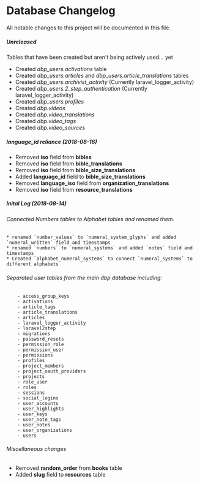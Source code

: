 # Database Changelog
All notable changes to this project will be documented in this file.

##### Unreleased
Tables that have been created but aren't being actively used... yet
* Created *dbp_users.activations* table
* Created *dbp_users.articles* and *dbp_users.article_translations* tables
* Created *dbp_users.archivist_activity* (Currently laravel_logger_activity)
* Created *dbp_users.2_step_authentication* (Currently laravel_logger_activity)
* Created *dbp_users.profiles*
* Created *dbp.videos*
* Created *dbp.video_translations*
* Created *dbp.video_tags*
* Created *dbp.video_sources*



##### language_id reliance (2018-08-16)

* Removed **iso** field from **bibles**
* Removed **iso** field from **bible_translations**
* Removed **iso** field from **bible_size_translations**
* Added **language_id** field to **bible_size_translations**
* Removed **language_iso** field from **organization_translations**
* Removed **iso** field from **resource_translations**


##### Inital Log (2018-08-14)

###### Connected Numbers tables to Alphabet tables and renamed them.
    * renamed `number_values` to `numeral_system_glyphs` and added `numeral_written` field and timestamps
    * renamed `numbers` to `numeral_systems` and added `notes` field and timestamps
    * Created `alphabet_numeral_systems` to connect `numeral_systems` to different alphabets

###### Separated user tables from the main dbp database including:
        - access_group_keys
        - activations
        - article_tags
        - article_translations
        - articles
        - laravel_logger_activity
        - laravel2step
        - migrations
        - password_resets
        - permission_role
        - permission_user
        - permissions
        - profiles
        - project_members
        - project_oauth_providers
        - projects
        - role_user
        - roles
        - sessions
        - social_logins
        - user_accounts
        - user_highlights
        - user_keys
        - user_note_tags
        - user_notes
        - user_organizations
        - users
        
###### Miscellaneous changes
* Removed **random_order** from **books** table
* Added **slug** field to **resources** table